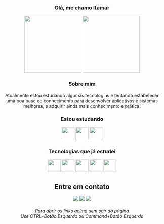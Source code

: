
<div align="center">
<h3> Olá, me chamo Itamar </h3>
<img height="180em" src="https://github-readme-stats.vercel.app/api?username=itamarprado&theme=monokai&show_icons=true&hide_border=true&count_private=true&locale=pt-br&custom_title=Estatísticas&rank_icon=github" />
<img height="180em" src="https://github-readme-stats.vercel.app/api/top-langs?username=itamarprado&layout=normal&langs_count=8&theme=monokai&locale=pt-br&hide_border=true&hide_progress=false&count_private=true" />

<h3>Sobre mim</h3>
Atualmente estou estudando algumas tecnologias e tentando estabelecer uma boa base de conhecimento para desenvolver aplicativos e sistemas melhores, e adquirir ainda mais conhecimento e prática.

<div>
  <div>
    <h3>Estou estudando</h3>
    <img loading="lazy" src="https://cdn.jsdelivr.net/gh/devicons/devicon@latest/icons/react/react-original.svg" width="40" height="40"/>
    <img loading="lazy" src="https://cdn.jsdelivr.net/gh/devicons/devicon@latest/icons/tailwindcss/tailwindcss-original.svg" width="40" height="40"/>
    <img loading="lazy" src="https://cdn.jsdelivr.net/gh/devicons/devicon@latest/icons/typescript/typescript-original.svg" width="40" height="40"/>
    <h3> Tecnologias que já estudei </h3>
    <img loading="lazy" src="https://cdn.jsdelivr.net/gh/devicons/devicon/icons/html5/html5-original.svg" width="40" height="40"/> 
    <img loading="lazy" src="https://cdn.jsdelivr.net/gh/devicons/devicon/icons/css3/css3-original.svg" width="40" height="40"/>
    <img loading="lazy" src="https://cdn.jsdelivr.net/gh/devicons/devicon/icons/javascript/javascript-original.svg" width="40" height="40"/>
    <img loading="lazy" src="https://cdn.jsdelivr.net/gh/devicons/devicon/icons/bootstrap/bootstrap-original.svg" width="40" height="40"/>
    <img loading="lazy" src="https://cdn.jsdelivr.net/gh/devicons/devicon/icons/python/python-original.svg" width="40" height="40"/>
  </div>
  
  <div align="center">
    <h2>Entre em contato</h2>
    <a href = "https://itamarprado.vercel.app/"><img loading="lazy" src="https://img.shields.io/badge/website-000000?style=for-the-badge&logo=About.me&logoColor=white&target=blank"></a>
    <a href = "mailto:itamar.tec01@hotmail.com"><img loading="lazy" src="https://img.shields.io/badge/Microsoft_Outlook-0078D4?style=for-the-badge&logo=microsoft-outlook&logoColor=white&target=blank"></a>
    <a href="https://www.linkedin.com/in/itamarprado"><img loading="lazy" src="https://img.shields.io/badge/-LinkedIn-%230077B5?style=for-the-badge&logo=linkedin&logoColor=white&target=blank"></a>   
  </div>
  <h6>Para abrir os links acima sem sair da página <br> Use CTRL+Botão Esquerdo ou Command+Botão Esquerdo</h6>
</div> 
  
</div>






